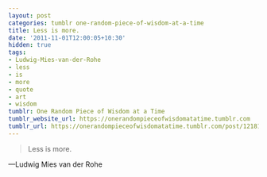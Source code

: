 ```yaml
---
layout: post
categories: tumblr one-random-piece-of-wisdom-at-a-time
title: Less is more.
date: '2011-11-01T12:00:05+10:30'
hidden: true
tags:
- Ludwig-Mies-van-der-Rohe
- less
- is
- more
- quote
- art
- wisdom
tumblr: One Random Piece of Wisdom at a Time
tumblr_website_url: https://onerandompieceofwisdomatatime.tumblr.com
tumblr_url: https://onerandompieceofwisdomatatime.tumblr.com/post/12181900313/less-is-more
---
```

> Less is more.

—Ludwig Mies van der Rohe
